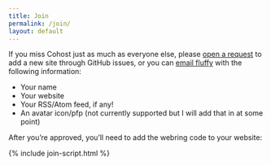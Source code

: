 ```yaml
---
title: Join
permalink: /join/
layout: default
---
```


If you miss Cohost just as much as everyone else, please <a class="button" href="https://github.com/{{ site.repository }}/issues/new/choose">open a request</a> to add a new site through GitHub issues, or you can [email fluffy](mailto:fluffy%40beesbuzz%2ebiz?subject=Cohost+webring) with the following information:

* Your name
* Your website
* Your RSS/Atom feed, if any!
* An avatar icon/pfp (not currently supported but I will add that in at some point)

After you’re approved, you’ll need to add the webring code to your website:

{% include join-script.html %}
